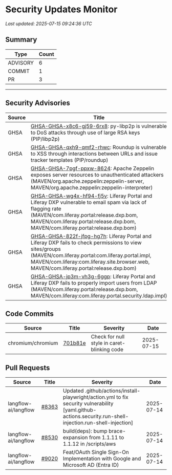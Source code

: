# Security Updates Monitor

*Last updated: 2025-07-15 09:24:36 UTC*

## Summary
| Type | Count |
|------|-------|
| ADVISORY | 6 |
| COMMIT | 1 |
| PR | 3 |

---

## Security Advisories

| Source | Title | Severity | Date |
|--------|-------|----------|------|
| GHSA | [GHSA-GHSA-x8c6-gj59-6rx8](https://github.com/advisories/GHSA-x8c6-gj59-6rx8): py-libp2p is vulnerable to DoS attacks through use of large RSA keys (PIP/libp2p) | MODERATE (CVSS: 4.3) | 2025-07-14 |
| GHSA | [GHSA-GHSA-qxh9-qmf2-rhwc](https://github.com/advisories/GHSA-qxh9-qmf2-rhwc): Roundup is vulnerable to XSS through interactions between URLs and issue tracker templates (PIP/roundup) | MODERATE (CVSS: 6.4) | 2025-07-13 |
| GHSA | [GHSA-GHSA-7pgf-ppxw-8624](https://github.com/advisories/GHSA-7pgf-ppxw-8624): Apache Zeppelin exposes server resources to unauthenticated attackers (MAVEN/org.apache.zeppelin:zeppelin-server, MAVEN/org.apache.zeppelin:zeppelin-interpreter) | HIGH (CVSS: 7.5) | 2025-07-12 |
| GHSA | [GHSA-GHSA-wg4x-hf94-fj5v](https://github.com/advisories/GHSA-wg4x-hf94-fj5v): Liferay Portal and Liferay DXP vulnerable to email spam via lack of flagging rate (MAVEN/com.liferay.portal:release.dxp.bom, MAVEN/com.liferay.portal:release.dxp.bom, MAVEN/com.liferay.portal:release.dxp.bom) | MODERATE (CVSS: 4.3) | 2022-05-24 |
| GHSA | [GHSA-GHSA-822f-jfpg-hg7h](https://github.com/advisories/GHSA-822f-jfpg-hg7h): Liferay Portal and Liferay DXP fails to check permissions to view sites/groups (MAVEN/com.liferay.portal:com.liferay.portal.impl, MAVEN/com.liferay:com.liferay.site.browser.web, MAVEN/com.liferay.portal:release.dxp.bom) | MODERATE (CVSS: 4.3) | 2022-04-20 |
| GHSA | [GHSA-GHSA-jp3m-vh3g-6ggp](https://github.com/advisories/GHSA-jp3m-vh3g-6ggp): Liferay Portal and Liferay DXP fails to properly import users from LDAP (MAVEN/com.liferay.portal:release.dxp.bom, MAVEN/com.liferay:com.liferay.portal.security.ldap.impl) | HIGH (CVSS: 7.5) | 2022-03-04 |

## Code Commits

| Source | Title | Severity | Date |
|--------|-------|----------|------|
| chromium/chromium | [701b81e](https://github.com/chromium/chromium/commit/701b81ebacf6636073f94802cc9d655be5371c0e) | Check for null style in caret-blinking code | 2025-07-15 |

## Pull Requests

| Source | Title | Severity | Date |
|--------|-------|----------|------|
| langflow-ai/langflow | [#8363](https://github.com/langflow-ai/langflow/pull/8363) | Updated .github/actions/install-playwright/action.yml to fix security vulnerability [yaml.github-actions.security.run-shell-injection.run-shell-injection] | 2025-07-14 |
| langflow-ai/langflow | [#8530](https://github.com/langflow-ai/langflow/pull/8530) | build(deps): bump brace-expansion from 1.1.11 to 1.1.12 in /scripts/aws | 2025-07-14 |
| langflow-ai/langflow | [#9020](https://github.com/langflow-ai/langflow/pull/9020) | Feat/OAuth Single Sign-On Implementation with Google and Microsoft AD (Entra ID) | 2025-07-14 |

